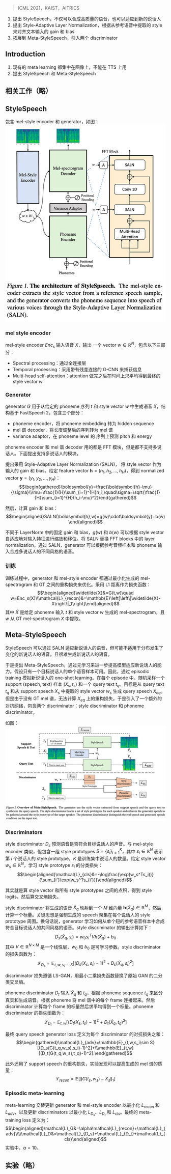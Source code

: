 > ICML 2021，KAIST，AITRICS

1. 提出 StyleSpeech，不仅可以合成高质量的语音，也可以适应到新的说话人
2. 提出 Style-Adaptive Layer Normalization，根据从参考语音中提取的 style 来对齐文本输入的 gain 和 bias
3. 拓展到 Meta-StyleSpeech，引入两个 discriminator

## Introduction

1. 现有的 meta learning 都集中在图像上，不能在 TTS 上用
2. 提出 StyleSpeech 和 Meta-StyleSpeech

## 相关工作（略）

## StyleSpeech

包含 mel-style encoder 和 generator，如图：
![](image/Pasted%20image%2020231207112353.png)

### mel style encoder

mel-style encoder $Enc_{s}$ 输入语音 $X$，输出 一个 vector $w\in\mathbb{R}^{N}$，包含以下三部分：
+ Spectral processing：通过全连接层
+ Temporal processing：采用带有残差连接的 G-CNN 来捕获信息
+ Multi-head self-attention：attention 做完之后在时间上求平均得到最终的 style vector $w$

### Generator

generator $G$ 用于从给定的 phoneme 序列 $t$ 和 style vector $w$ 中生成语音 $\widetilde{X}$，结构基于 FastSpeech 2，包含三个部分：
+ phoneme encoder，将 phoneme embedding 转为 hidden sequence
+ mel 谱 decoder，将长度调整后的序列转为 mel 谱
+ variance adaptor，在 phoneme level 的 序列上预测 pitch 和 energy
 
phoneme encoder 和 mel 谱 decoder 用的都是 FFT 模块，但是都不支持多说话人。下面提出支持多说话人的模块。

提出采用 Style-Adaptive Layer Normalization (SALN)， 将 style vector 作为输入的 gain 和 bias。给定 feature vector $\boldsymbol{h}=(h_1,h_2,...,h_H)$，得到 normalized vector $\boldsymbol{y}=(y_1,y_2,...,y_H)$：
$$\begin{gathered}\boldsymbol{y}=\frac{\boldsymbol{h}-\mu}{\sigma}\\\mu=\frac{1}{H}\sum_{i=1}^{H}h_i,\quad\sigma=\sqrt{\frac{1}{H}\sum_{i=1}^{H}(h_i-\mu)^2}\end{gathered}$$

然后，计算 gain 和 bias：
$$\begin{aligned}SALN(\boldsymbol{h},w)=g(w)\cdot\boldsymbol{y}+b(w)\end{aligned}$$

不同于 LayerNorm 中的固定 gain 和 bias，$g(w)$ 和 $b(w)$ 可以根据 style vector 自适应地对输入特征进行缩放和移位。将 SALN 替换 FFT blocks 中的 layer normalization。通过 SALN，generator 可以根据参考音频样本和 phoneme 输入合成多说话人的不同风格的语音。

### 训练

训练过程中，generator 和 mel-style encoder 都通过最小化生成的 mel-spectrogram 和 GT 之间的重构损失来优化。采用 L1 距离作为损失函数：
$$\begin{aligned}\widetilde{X}&=G(t,w)\quad w=Enc_s(X)\\\mathcal{L}_{recon}&=\mathbb{E}\left[\left\|\widetilde{X}-X\right\|_1\right]\end{aligned}$$
其中 $\widetilde{X}$ 是给定 phoneme 输入 $t$ 和 style vector $w$ 生成的 mel-spectrogram，且 $w$ 从 GT mel-spectrogram $X$ 中提取。

## Meta-StyleSpeech

StyleSpeech 可以通过 SALN 适应新说话人的语音，但可能不适用于分布发生了变化的新说话人的语音。且很难生成新说话人的语音。

于是提出 Meta-StyleSpeech，通过元学习来进一步提高模型适应新说话人的能力。假设只有一个目标说话人的单个语音样本可用。因此，通过 episodic training 模拟新说话人的 one-shot learning。在每个 episode 中，随机采样一个 support (speech, text) 样本 $(X_s,t_s)$ 和一个 query text $t_q$。目标是从 query text $t_q$ 和从 support speech $X_s$ 中提取的 style vector $w_s$ 生成 query speech $X_{eq}$。但是由于没有 GT mel 谱，无法计算 $X_{eq}$ 上的重构损失。于是引入了一个额外的对抗网络，包含两个 discriminator：style discriminator 和 phoneme discriminator。

如图：
![](image/Pasted%20image%2020240202114115.png)

### Discriminators

style discriminator $D_s$ 预测语音是否符合目标说话人的声音。与 mel-style encoder 类似，但包含一组 style prototypes $S=\{s_i\}_{i=1}^{K}$，其中 $s_i\in\mathbb{R}^{N}$ 表示第 $i$ 个说话人的 style prototype，$K$ 是训练集中说话人的数量。给定 style vector $w_s\in\mathbb{R}^{N}$，学习 style prototype $s_i$ 的分类损失：
$$\begin{aligned}\mathcal{L}_{cls}&=-\log\frac{\exp(w_s^Ts_i))}{\sum_{i'}\exp(w_s^Ts_{i'})}\end{aligned}$$

其实就是算 style vector 和所有 style prototypes 之间的点积，得到 style logits，然后算交叉熵损失。

style discriminator 将生成的语音 $\widetilde{X}_{q}$ 映射到一个 $M$ 维向量 $\boldsymbol{h}(\widetilde{X}_{q})\in\mathbb{R}^{M}$，然后计算一个标量。关键思想是强制生成的 speech 聚集在每个说话人的 style prototype 周围。换句话说，generator 学习如何从单个短的参考语音样本中合成符合目标说话人的共同风格的语音。style discriminator 的输出计算如下：
$$D_s(\widetilde{X}_q,s_i)=w_0{s_i}^TVh(\widetilde{X}_q)+b_0$$
其中 $V\in\mathbb{R}^{N\times M}$ 是一个线性层，$w_0$ 和 $b_0$ 是可学习参数。style discriminator 的损失函数为：
$$\mathcal{L}_{D_s}=\mathbb{E}_{t,w,s_i\sim S}[(D_s(X_s,s_i){-}1)^2{+}D_s(\widetilde{X}_q,s_i)^2]$$

discriminator 损失遵循 LS-GAN，用最小二乘损失函数替换了原始 GAN 的二分类交叉熵。

phoneme discriminator $D_t$ 输入 $\widetilde{X}_{q}$ 和 $t_q$，根据 phoneme sequence $t_q$ 来区分真实和生成语音。根据 phoneme 将 mel 谱中的每个 frame 连接起来。然后 discriminator 计算每个 frame 的标量然后求平均得到一个标量。phoneme discriminator 的损失函数为：
$$\mathcal{L}_{D_t}\:=\:\mathbb{E}_{t,w}[(D_t(X_s,t_s)\:-\:1)^2\:+\:D_t(\widetilde{X}_q,t_q)^2]$$

最终 query speech generator loss 定义为每个 discriminator 的对抗损失之和：
$$\begin{gathered}\mathcal{L}_{adv}=\mathbb{E}_{t,w,s_i\sim S}[(D_s(G(t_q,w_s),s_i)-1)^2]+\\\mathbb{E}_{t,w}[(D_t(G(t_q,w_s),t_q)-1)^2].\end{gathered}$$

此外还用了 support speech 的重构损失，实验发现可以提高生成的 mel 谱的质量：
$$\mathcal{L}_{recon}=\mathbb{E}\left[\left\|G(t_s,w_s)-X_s\right\|_1\right]$$

### Episodic meta-learning

meta-learning 交替更新 generator 和 mel-style encoder 以最小化 $L_{recon}$ 和 $L_{adv}$，以及更新 discriminators 以最小化 $L_{D_s}$、$L_{D_t}$ 和 $L_{cls}$。最终的 meta-training loss 定义为：
$$\begin{aligned}\mathcal{L}_G&=\alpha\mathcal{L}_{recon}+\mathcal{L}_{adv}\\\\\mathcal{L}_D&=\mathcal{L}_{D_s}+\mathcal{L}_{D_t}+\mathcal{L}_{cls}\end{aligned}$$实验中，$\alpha=10$。

## 实验（略）
